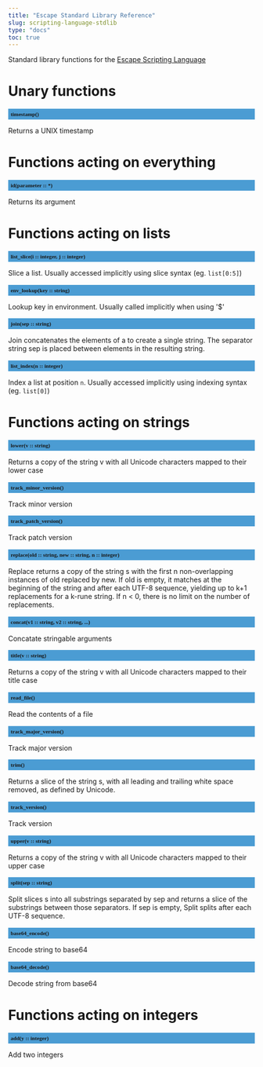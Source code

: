 ```yaml
---
title: "Escape Standard Library Reference"
slug: scripting-language-stdlib 
type: "docs"
toc: true
---
```


<style>
h2 {
  font-size: 0.8em;
  font-family: mono;
  background: #4B9CD3;
  padding: 5px;
}
</style>

Standard library functions for the [Escape Scripting Language](../scripting-language/)


# Unary functions

## timestamp()

Returns a UNIX timestamp


# Functions acting on everything

## id(parameter :: *)

Returns its argument


# Functions acting on lists

## list_slice(i :: integer, j :: integer)

Slice a list. Usually accessed implicitly using slice syntax (eg. `list[0:5]`)

## env_lookup(key :: string)

Lookup key in environment. Usually called implicitly when using '$'

## join(sep :: string)

Join concatenates the elements of a to create a single string. The separator string sep is placed between elements in the resulting string. 

## list_index(n :: integer)

Index a list at position `n`. Usually accessed implicitly using indexing syntax (eg. `list[0]`)


# Functions acting on strings

## lower(v :: string)

Returns a copy of the string v with all Unicode characters mapped to their lower case

## track_minor_version()

Track minor version

## track_patch_version()

Track patch version

## replace(old :: string, new :: string, n :: integer)

Replace returns a copy of the string s with the first n non-overlapping instances of old replaced by new. If old is empty, it matches at the beginning of the string and after each UTF-8 sequence, yielding up to k+1 replacements for a k-rune string. If n < 0, there is no limit on the number of replacements.

## concat(v1 :: string, v2 :: string, ...)

Concatate stringable arguments

## title(v :: string)

Returns a copy of the string v with all Unicode characters mapped to their title case

## read_file()

Read the contents of a file

## track_major_version()

Track major version

## trim()

Returns a slice of the string s, with all leading and trailing white space removed, as defined by Unicode. 

## track_version()

Track version

## upper(v :: string)

Returns a copy of the string v with all Unicode characters mapped to their upper case

## split(sep :: string)

Split slices s into all substrings separated by sep and returns a slice of the substrings between those separators. If sep is empty, Split splits after each UTF-8 sequence.

## base64_encode()

Encode string to base64

## base64_decode()

Decode string from base64


# Functions acting on integers

## add(y :: integer)

Add two integers

